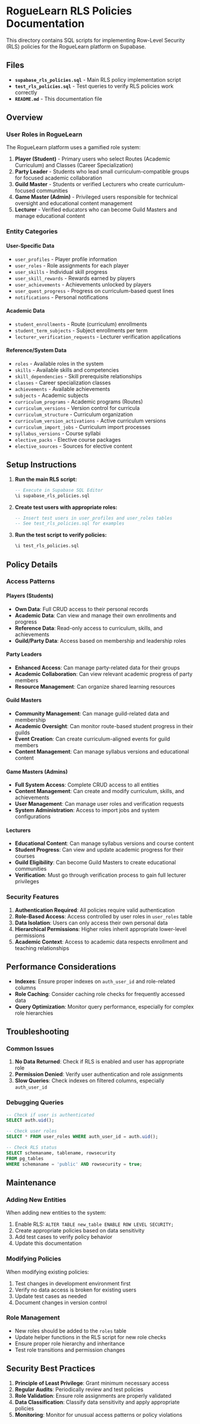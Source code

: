 # RogueLearn RLS Policies Documentation

This directory contains SQL scripts for implementing Row-Level Security (RLS) policies for the RogueLearn platform on Supabase.

## Files

- **`supabase_rls_policies.sql`** - Main RLS policy implementation script
- **`test_rls_policies.sql`** - Test queries to verify RLS policies work correctly
- **`README.md`** - This documentation file

## Overview

### User Roles in RogueLearn

The RogueLearn platform uses a gamified role system:

1. **Player (Student)** - Primary users who select Routes (Academic Curriculum) and Classes (Career Specialization)
2. **Party Leader** - Students who lead small curriculum-compatible groups for focused academic collaboration
3. **Guild Master** - Students or verified Lecturers who create curriculum-focused communities
4. **Game Master (Admin)** - Privileged users responsible for technical oversight and educational content management
5. **Lecturer** - Verified educators who can become Guild Masters and manage educational content

### Entity Categories

#### User-Specific Data
- `user_profiles` - Player profile information
- `user_roles` - Role assignments for each player
- `user_skills` - Individual skill progress
- `user_skill_rewards` - Rewards earned by players
- `user_achievements` - Achievements unlocked by players
- `user_quest_progress` - Progress on curriculum-based quest lines
- `notifications` - Personal notifications

#### Academic Data
- `student_enrollments` - Route (curriculum) enrollments
- `student_term_subjects` - Subject enrollments per term
- `lecturer_verification_requests` - Lecturer verification applications

#### Reference/System Data
- `roles` - Available roles in the system
- `skills` - Available skills and competencies
- `skill_dependencies` - Skill prerequisite relationships
- `classes` - Career specialization classes
- `achievements` - Available achievements
- `subjects` - Academic subjects
- `curriculum_programs` - Academic programs (Routes)
- `curriculum_versions` - Version control for curricula
- `curriculum_structure` - Curriculum organization
- `curriculum_version_activations` - Active curriculum versions
- `curriculum_import_jobs` - Curriculum import processes
- `syllabus_versions` - Course syllabi
- `elective_packs` - Elective course packages
- `elective_sources` - Sources for elective content

## Setup Instructions

1. **Run the main RLS script:**
   ```sql
   -- Execute in Supabase SQL Editor
   \i supabase_rls_policies.sql
   ```

2. **Create test users with appropriate roles:**
   ```sql
   -- Insert test users in user_profiles and user_roles tables
   -- See test_rls_policies.sql for examples
   ```

3. **Run the test script to verify policies:**
   ```sql
   \i test_rls_policies.sql
   ```

## Policy Details

### Access Patterns

#### Players (Students)
- **Own Data**: Full CRUD access to their personal records
- **Academic Data**: Can view and manage their own enrollments and progress
- **Reference Data**: Read-only access to curriculum, skills, and achievements
- **Guild/Party Data**: Access based on membership and leadership roles

#### Party Leaders
- **Enhanced Access**: Can manage party-related data for their groups
- **Academic Collaboration**: Can view relevant academic progress of party members
- **Resource Management**: Can organize shared learning resources

#### Guild Masters
- **Community Management**: Can manage guild-related data and membership
- **Academic Oversight**: Can monitor route-based student progress in their guilds
- **Event Creation**: Can create curriculum-aligned events for guild members
- **Content Management**: Can manage syllabus versions and educational content

#### Game Masters (Admins)
- **Full System Access**: Complete CRUD access to all entities
- **Content Management**: Can create and modify curriculum, skills, and achievements
- **User Management**: Can manage user roles and verification requests
- **System Administration**: Access to import jobs and system configurations

#### Lecturers
- **Educational Content**: Can manage syllabus versions and course content
- **Student Progress**: Can view and update academic progress for their courses
- **Guild Eligibility**: Can become Guild Masters to create educational communities
- **Verification**: Must go through verification process to gain full lecturer privileges

### Security Features

1. **Authentication Required**: All policies require valid authentication
2. **Role-Based Access**: Access controlled by user roles in `user_roles` table
3. **Data Isolation**: Users can only access their own personal data
4. **Hierarchical Permissions**: Higher roles inherit appropriate lower-level permissions
5. **Academic Context**: Access to academic data respects enrollment and teaching relationships

## Performance Considerations

- **Indexes**: Ensure proper indexes on `auth_user_id` and role-related columns
- **Role Caching**: Consider caching role checks for frequently accessed data
- **Query Optimization**: Monitor query performance, especially for complex role hierarchies

## Troubleshooting

### Common Issues

1. **No Data Returned**: Check if RLS is enabled and user has appropriate role
2. **Permission Denied**: Verify user authentication and role assignments
3. **Slow Queries**: Check indexes on filtered columns, especially `auth_user_id`

### Debugging Queries

```sql
-- Check if user is authenticated
SELECT auth.uid();

-- Check user roles
SELECT * FROM user_roles WHERE auth_user_id = auth.uid();

-- Check RLS status
SELECT schemaname, tablename, rowsecurity 
FROM pg_tables 
WHERE schemaname = 'public' AND rowsecurity = true;
```

## Maintenance

### Adding New Entities

When adding new entities to the system:

1. Enable RLS: `ALTER TABLE new_table ENABLE ROW LEVEL SECURITY;`
2. Create appropriate policies based on data sensitivity
3. Add test cases to verify policy behavior
4. Update this documentation

### Modifying Policies

When modifying existing policies:

1. Test changes in development environment first
2. Verify no data access is broken for existing users
3. Update test cases as needed
4. Document changes in version control

### Role Management

- New roles should be added to the `roles` table
- Update helper functions in the RLS script for new role checks
- Ensure proper role hierarchy and inheritance
- Test role transitions and permission changes

## Security Best Practices

1. **Principle of Least Privilege**: Grant minimum necessary access
2. **Regular Audits**: Periodically review and test policies
3. **Role Validation**: Ensure role assignments are properly validated
4. **Data Classification**: Classify data sensitivity and apply appropriate policies
5. **Monitoring**: Monitor for unusual access patterns or policy violations